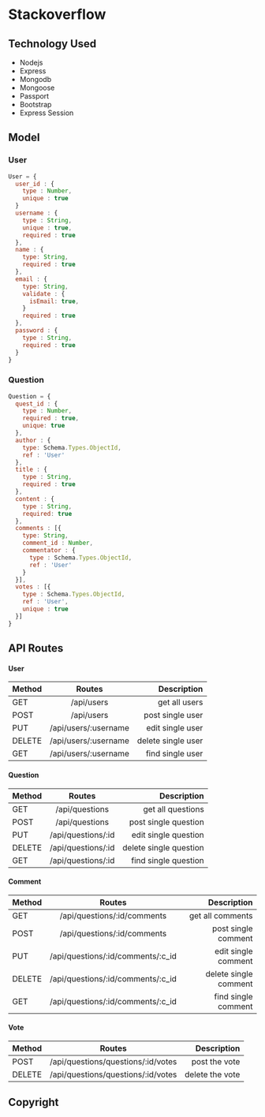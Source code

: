 # Stackoverflow


## Technology Used

- Nodejs
- Express
- Mongodb
- Mongoose
- Passport
- Bootstrap
- Express Session

## Model

### User
```js
User = {
  user_id : {
    type : Number,
    unique : true
  }
  username : {
    type : String,
    unique : true,
    required : true
  },
  name : {
    type: String,
    required : true
  },
  email : {
    type: String,
    validate : {
      isEmail: true,
    }
    required : true
  },
  password : {
    type : String,
    required : true
  }
}
```

### Question
```js
Question = {
  quest_id : {
    type : Number,
    required : true,
    unique: true
  },
  author : {
    type: Schema.Types.ObjectId,
    ref : 'User'
  },
  title : {
    type : String,
    required : true
  },
  content : {
    type : String,
    required: true
  },
  comments : [{
    type: String,
    comment_id : Number,
    commentator : {
      type : Schema.Types.ObjectId,
      ref : 'User'
    }
  }],
  votes : [{
    type : Schema.Types.ObjectId,
    ref : 'User',
    unique : true
  }]
}
```


## API Routes

#### User

| Method   |            Routes       |      Description   |
|----------|:-----------------------:|-------------------:|
| GET      |  /api/users             | get all users      |
| POST     |  /api/users             | post single user   |
| PUT      |  /api/users/:username   | edit single user   |
| DELETE   |  /api/users/:username   | delete single user |
| GET      |  /api/users/:username   | find single user   |

#### Question

| Method   |            Routes          |       Description      |
|----------|:--------------------------:|-----------------------:|
| GET      |  /api/questions            | get all questions      |
| POST     |  /api/questions            | post single question   |
| PUT      |  /api/questions/:id        | edit single question   |
| DELETE   |  /api/questions/:id        | delete single question |
| GET      |  /api/questions/:id        | find single question   |

#### Comment

| Method   |                Routes                   |       Description     |
|----------|:---------------------------------------:|----------------------:|
| GET      |  /api/questions/:id/comments            | get all comments      |
| POST     |  /api/questions/:id/comments            | post single comment   |
| PUT      |  /api/questions/:id/comments/:c_id      | edit single comment   |
| DELETE   |  /api/questions/:id/comments/:c_id      | delete single comment |
| GET      |  /api/questions/:id/comments/:c_id      | find single comment   |


#### Vote

|  Method   |                Routes                   |       Description     |
|-----------|:---------------------------------------:|----------------------:|
| POST      |  /api/questions/questions/:id/votes     | post the vote         |
| DELETE    |  /api/questions/questions/:id/votes     | delete the vote       |

## Copyright
